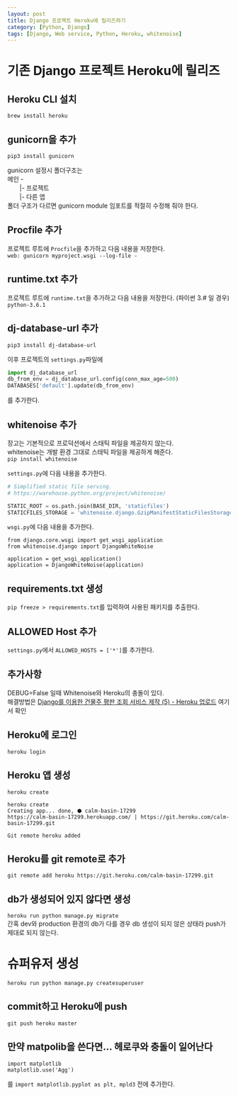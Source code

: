 ```yaml
---
layout: post
title: Django 프로젝트 Heroku에 릴리즈하기
category: [Python, Django]
tags: [Django, Web service, Python, Heroku, whitenoise]
---
```


# 기존 Django 프로젝트 Heroku에 릴리즈

## Heroku CLI 설치
`brew install heroku`

## gunicorn을 추가
`pip3 install gunicorn`

gunicorn 설정시 폴더구조는  
메인 -  
&nbsp;&nbsp;&nbsp;&nbsp;&nbsp;&nbsp;&nbsp;|- 프로젝트  
&nbsp;&nbsp;&nbsp;&nbsp;&nbsp;&nbsp;&nbsp;|- 다른 앱  
폴더 구조가 다르면 gunicorn module 임포트를 적절히 수정해 줘야 한다.

## Procfile 추가
프로젝트 루트에 `Procfile`을 추가하고 다음 내용을 저장한다.  
`web: gunicorn myproject.wsgi --log-file -`

## runtime.txt 추가
프로젝트 루트에 `runtime.txt`을 추가하고 다음 내용을 저장한다. (파이썬 3.# 일 경우)  
`python-3.6.1`

## dj-database-url 추가
`pip3 install dj-database-url`

이후 프로젝트의 `settings.py`파일에
``` python
import dj_database_url
db_from_env = dj_database_url.config(conn_max_age=500)
DATABASES['default'].update(db_from_env)
```
를 추가한다.

## whitenoise 추가
장고는 기본적으로 프로덕션에서 스태틱 파일을 제공하지 않는다.  
whitenoise는 개발 환경 그대로 스태틱 파일을 제공하게 해준다.  
`pip install whitenoise`

`settings.py`에 다음 내용을 추가한다.
``` python
# Simplified static file serving.
# https://warehouse.python.org/project/whitenoise/

STATIC_ROOT = os.path.join(BASE_DIR, 'staticfiles')
STATICFILES_STORAGE = 'whitenoise.django.GzipManifestStaticFilesStorage'
```

`wsgi.py`에 다음 내용을 추가한다.
```
from django.core.wsgi import get_wsgi_application
from whitenoise.django import DjangoWhiteNoise

application = get_wsgi_application()
application = DjangoWhiteNoise(application)
```

## requirements.txt 생성
`pip freeze > requirements.txt`를 입력하여 사용된 패키지를 추출한다.

## ALLOWED Host 추가
`settings.py`에서 `ALLOWED_HOSTS = ['*']`를 추가한다.


## 추가사항
DEBUG=False 일때 Whitenoise와 Heroku의 충돌이 있다.  
해결방법은 [Django를 이용한 건물주 평판 조회 서비스 제작 (5) - Heroku 업로드](https://minyoungjung.github.io/파이썬/django/웹서비스/2017/06/25/django-landlord-reputation-(5)/) 여기서 확인

## Heroku에 로그인
`heroku login`

## Heroku 앱 생성
`heroku create`

```
heroku create
Creating app... done, ⬢ calm-basin-17299
https://calm-basin-17299.herokuapp.com/ | https://git.heroku.com/calm-basin-17299.git

Git remote heroku added
```

## Heroku를 git remote로 추가
`git remote add heroku https://git.heroku.com/calm-basin-17299.git`


## db가 생성되어 있지 않다면 생성 
`heroku run python manage.py migrate`  
간혹 dev와 production 환경의 db가 다를 경우 db 생성이 되지 않은 상태라 push가 제대로 되지 않는다.

# 슈퍼유저 생성
`heroku run python manage.py createsuperuser`


## commit하고 Heroku에 push
`git push heroku master`


## 만약 matpolib을 쓴다면... 헤로쿠와 충돌이 일어난다

```
import matplotlib
matplotlib.use('Agg')
```
를 `import matplotlib.pyplot as plt, mpld3` 전에 추가한다.







